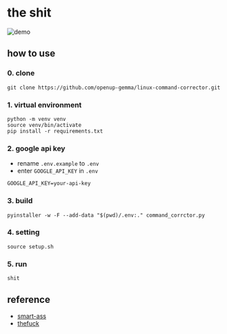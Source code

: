 # the shit

![demo](https://github.com/openup-gemma/linux-command-corrector/assets/64704608/5088beca-d82e-456f-aa9b-5609616a4439)

## how to use

### 0. clone
```
git clone https://github.com/openup-gemma/linux-command-corrector.git
```

### 1. virtual environment
```
python -m venv venv
source venv/bin/activate
pip install -r requirements.txt
```

### 2. google api key
- rename `.env.example` to `.env`
- enter `GOOGLE_API_KEY` in `.env`
```
GOOGLE_API_KEY=your-api-key
```

### 3. build
```
pyinstaller -w -F --add-data "$(pwd)/.env:." command_corrctor.py
```

### 4. setting
```
source setup.sh
```

### 5. run
```
shit
```

## reference
- [smart-ass](https://github.com/geoff-yoon-dev/smart-ass)
- [thefuck](https://github.com/nvbn/thefuck)
